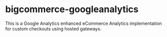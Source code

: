 # bigcommerce-googleanalytics
This is a Google Analytics enhanced eCommerce Analytics implementation for custom checkouts using hosted gateways. 
